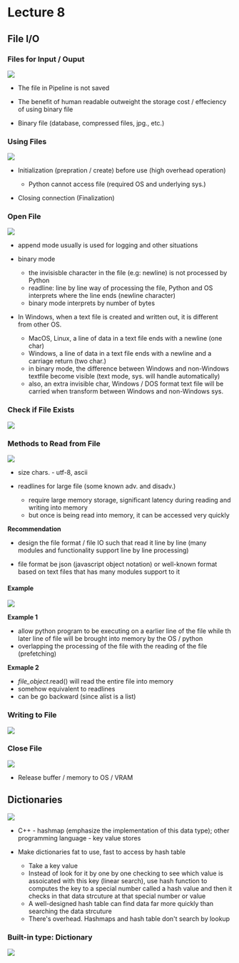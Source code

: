 # Lecture 8

## File I/O

### Files for Input / Ouput

![](img_1.jpg)

- The file in Pipeline is not saved

- The benefit of human readable outweight the storage cost / effeciency of using binary file

- Binary file (database, compressed files, jpg., etc.)

### Using Files

![](img_2.jpg)

- Initialization (prepration / create) before use (high overhead operation)
	- Python cannot access file (required OS and underlying sys.)

- Closing connection (Finalization)

### Open File

![](img_3.jpg)

- append mode usually is used for logging and other situations

- binary mode
	- the invisisble character in the file (e.g: newline) is not processed by Python
	- readline: line by line way of processing the file, Python and OS interprets where the line ends (newline character)
	- binary mode interprets by number of bytes

- In Windows, when a text file is created and written out, it is different from other OS.
	- MacOS, Linux, a line of data in a text file ends with a newline (one char)
	- Windows, a line of data in a text file ends with a newline and a carriage return (two char.)
	- in binary mode, the difference between Windows and non-Windows textfile become visible (text mode, sys. will handle automatically)
	- also, an extra invisible char, Windows / DOS format text file will be carried when transform between Windows and non-Windows sys.

### Check if File Exists

![](img_4.jpg)

### Methods to Read from File

![](img_5.jpg) 

- size chars. - utf-8, ascii

- readlines for large file (some known adv. and disadv.)
	- require large memory storage, significant latency during reading and writing into memory 
	- but once is being read into memory, it can be accessed very quickly

**Recommendation** 

- design the file format / file IO such that read it line by line (many modules and functionality support line by line processing)

- file format be json (javascript object notation) or well-known format based on text files that has many modules support to it

#### Example

![](img_6.jpg) 

**Example 1** 

- allow python program to be executing on a earlier line of the file while th later line of file will be brought into memory by the OS / python
- overlapping the processing of the file with the reading of the file (prefetching)

**Exmaple 2** 
 
- *file_object*.read() will read the entire file into memory
- somehow equivalent to readlines
- can be go backward (since alist is a list)

### Writing to File

![](img_7.jpg)

### Close File

![](img_8.jpg)

- Release buffer / memory to OS / VRAM

## Dictionaries

![](img_9.jpg)

- C++ - hashmap (emphasize the implementation of this data type); other programming language - key value stores

- Make dictionaries fat to use, fast to access by hash table
	- Take a key value
	- Instead of look for it by one by one checking to see which value is assoicated with this key (linear search), use hash function to computes the key to a special number called a hash value and then it checks in that data strcuture at that special number or value
	- A well-designed hash table can find data far more quickly than searching the data strcuture
	- There's overhead. Hashmaps and hash table don't search by lookup

### Built-in type: Dictionary

![](img_10.jpg)
